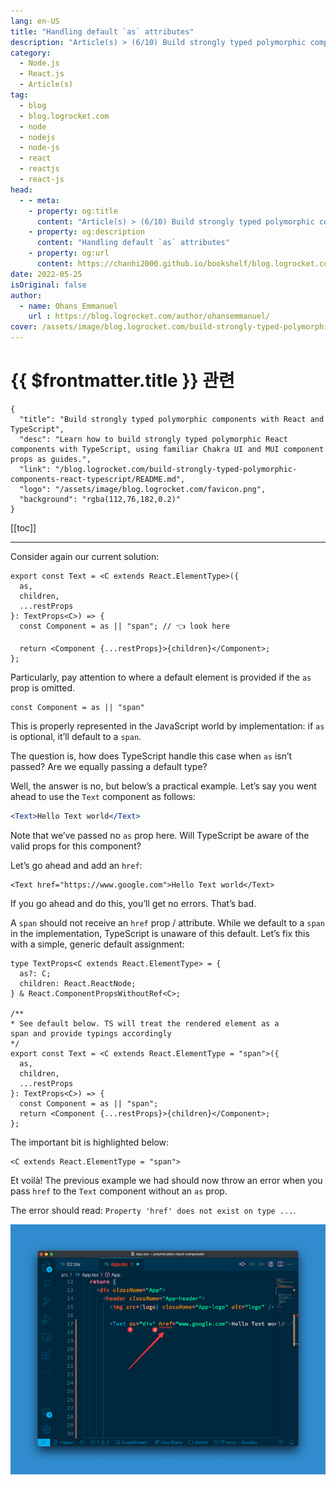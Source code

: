 ```yaml
---
lang: en-US
title: "Handling default `as` attributes"
description: "Article(s) > (6/10) Build strongly typed polymorphic components with React and TypeScript" 
category:
  - Node.js
  - React.js
  - Article(s)
tag:
  - blog
  - blog.logrocket.com
  - node
  - nodejs
  - node-js
  - react
  - reactjs
  - react-js
head:
  - - meta:
    - property: og:title
      content: "Article(s) > (6/10) Build strongly typed polymorphic components with React and TypeScript"
    - property: og:description
      content: "Handling default `as` attributes"
    - property: og:url
      content: https://chanhi2000.github.io/bookshelf/blog.logrocket.com/build-strongly-typed-polymorphic-components-react-typescript//handling-default-as-attributes.html
date: 2022-05-25
isOriginal: false
author:
  - name: Ohans Emmanuel
    url : https://blog.logrocket.com/author/ohansemmanuel/
cover: /assets/image/blog.logrocket.com/build-strongly-typed-polymorphic-components-react-typescript/banner.png
---
```


# {{ $frontmatter.title }} 관련

```component VPCard
{
  "title": "Build strongly typed polymorphic components with React and TypeScript",
  "desc": "Learn how to build strongly typed polymorphic React components with TypeScript, using familiar Chakra UI and MUI component props as guides.",
  "link": "/blog.logrocket.com/build-strongly-typed-polymorphic-components-react-typescript/README.md",
  "logo": "/assets/image/blog.logrocket.com/favicon.png",
  "background": "rgba(112,76,182,0.2)"
}
```

[[toc]]

---

<SiteInfo
  name="Build strongly typed polymorphic components with React and TypeScript"
  desc="Learn how to build strongly typed polymorphic React components with TypeScript, using familiar Chakra UI and MUI component props as guides."
  url="https://blog.logrocket.com/build-strongly-typed-polymorphic-components-react-typescript#handling-default-as-attributes"
  logo="/assets/image/blog.logrocket.com/favicon.png"
  preview="/assets/image/blog.logrocket.com/build-strongly-typed-polymorphic-components-react-typescript/banner.png"/>

Consider again our current solution:

```tsx
export const Text = <C extends React.ElementType>({
  as,
  children,
  ...restProps
}: TextProps<C>) => {
  const Component = as || "span"; // 👈 look here

  return <Component {...restProps}>{children}</Component>;
};
```

Particularly, pay attention to where a default element is provided if the `as` prop is omitted.

```tsx
const Component = as || "span"
```

This is properly represented in the JavaScript world by implementation: if `as` is optional, it’ll default to a `span`.

The question is, how does TypeScript handle this case when `as` isn’t passed? Are we equally passing a default type?

Well, the answer is no, but below’s a practical example. Let’s say you went ahead to use the `Text` component as follows:

```jsx
<Text>Hello Text world</Text>
```

Note that we’ve passed no `as` prop here. Will TypeScript be aware of the valid props for this component?

Let’s go ahead and add an `href`:

```tsx
<Text href="https://www.google.com">Hello Text world</Text>
```

If you go ahead and do this, you’ll get no errors. That’s bad.

A `span` should not receive an `href` prop / attribute. While we default to a `span` in the implementation, TypeScript is unaware of this default. Let’s fix this with a simple, generic default assignment:

```tsx
type TextProps<C extends React.ElementType> = {
  as?: C;
  children: React.ReactNode;
} & React.ComponentPropsWithoutRef<C>;

/**
* See default below. TS will treat the rendered element as a 
span and provide typings accordingly
*/
export const Text = <C extends React.ElementType = "span">({
  as,
  children,
  ...restProps
}: TextProps<C>) => {
  const Component = as || "span";
  return <Component {...restProps}>{children}</Component>;
};
```

The important bit is highlighted below:

```tsx
<C extends React.ElementType = "span">
```

Et voilà! The previous example we had should now throw an error when you pass `href` to the `Text` component without an `as` prop.

The error should read: `Property 'href' does not exist on type ...`.

![Property Href Does Not Exist On Type](/assets/image/blog.logrocket.com/build-strongly-typed-polymorphic-components-react-typescript/property-href-doesnt-exist-error-1.png)
